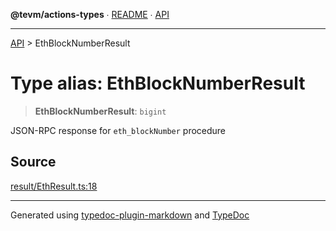 **@tevm/actions-types** ∙ [README](../README.md) ∙ [API](../API.md)

***

[API](../API.md) > EthBlockNumberResult

# Type alias: EthBlockNumberResult

> **EthBlockNumberResult**: `bigint`

JSON-RPC response for `eth_blockNumber` procedure

## Source

[result/EthResult.ts:18](https://github.com/evmts/tevm-monorepo/blob/main/core/actions-types/src/result/EthResult.ts#L18)

***
Generated using [typedoc-plugin-markdown](https://www.npmjs.com/package/typedoc-plugin-markdown) and [TypeDoc](https://typedoc.org/)
